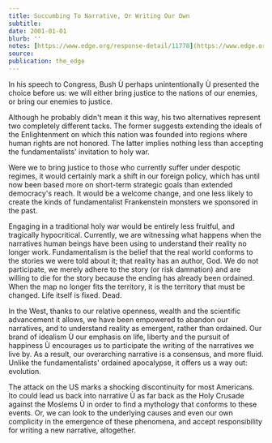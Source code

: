 ```yaml
---
title: Succumbing To Narrative, Or Writing Our Own
subtitle: 
date: 2001-01-01
blurb: ''
notes: [https://www.edge.org/response-detail/11778](https://www.edge.org/response-detail/11778 https://www.edge.org/response-detail/11778)
source: 
publication: the_edge
---
```


In his speech to Congress, Bush Ù perhaps unintentionally Ù presented the choice before us: we will either bring justice to the nations of our enemies, or bring our enemies to justice.

Although he probably didn't mean it this way, his two alternatives represent two completely different tacks. The former suggests extending the ideals of the Enlightenment on which this nation was founded into regions where human rights are not honored. The latter implies nothing less than accepting the fundamentalists' invitation to holy war.

Were we to bring justice to those who currently suffer under despotic regimes, it would certainly mark a shift in our foreign policy, which has until now been based more on short-term strategic goals than extended democracy's reach. It would be a welcome change, and one less likely to create the kinds of fundamentalist Frankenstein monsters we sponsored in the past.

Engaging in a traditional holy war would be entirely less fruitful, and tragically hypocritical. Currently, we are witnessing what happens when the narratives human beings have been using to understand their reality no longer work. Fundamentalism is the belief that the real world conforms to the stories we were told about it; that reality has an author, God. We do not participate, we merely adhere to the story (or risk damnation) and are willing to die for the story because the ending has already been ordained. When the map no longer fits the territory, it is the territory that must be changed. Life itself is fixed. Dead.

In the West, thanks to our relative openness, wealth and the scientific advancement it allows, we have been empowered to abandon our narratives, and to understand reality as emergent, rather than ordained. Our brand of idealism Ù our emphasis on life, liberty and the pursuit of happiness Ù encourages us to participate the writing of the narratives we live by. As a result, our overarching narrative is a consensus, and more fluid. Unlike the fundamentalists' ordained apocalypse, it offers us a way out: evolution.

The attack on the US marks a shocking discontinuity for most Americans. Ito could lead us back into narrative Ù as far back as the Holy Crusade against the Moslems Ù in order to find a mythology that conforms to these events. Or, we can look to the underlying causes and even our own complicity in the emergence of these phenomena, and accept responsibility for writing a new narrative, altogether.
